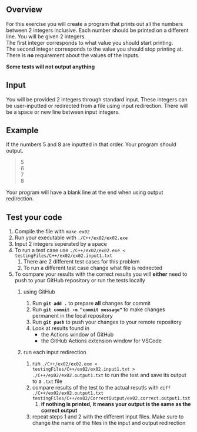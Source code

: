 ## Overview

For this exercise you will create a program that prints out all the numbers between 2 integers  inclusive. Each number should be printed on a different line. You will be given 2 integers.   
The first integer corresponds to what value you should start printing.  
The second integer corresponds to the value you should stop printing at.  
There is **no** requirement about the values of the inputs.

**Some tests will not output anything**

## Input
You will be provided 2 integers through standard input. These integers can be user-inputted or redirected from a file using input redirection. There will be a space or new line between input integers. 

## Example
If the numbers 5 and 8 are inputted in that order. Your program should output. 

>5  
6  
7  
8

Your program will have a blank line at the end when using output redirection.

## Test your code
1. Compile the file with `make ex02` 
2. Run your executable with `./C++/ex02/ex02.exe`
3. Input 2 integers seperated by a space
4. To run a test case use `./C++/ex02/ex02.exe < testingFiles/C++/ex02/ex02.input1.txt`
    1. There are 2 different test cases for this problem 
    2. To run a different test case change what file is redirected
5. To compare your results with the correct results you will **either** need to push to your GitHub repository or run the tests locally
    1. using GitHub
        1. Run **`git add .`** to prepare **all** changes for commit
        2. Run **`git commit -m "commit message"`** to make changes permanent in the local repository
        3. Run **`git push`** to push your changes to your remote repository
        4. Look at results found in
            * the Actions window of GitHub
            * the GitHub Actions extension window for VSCode

    1. run each input redirection
        1. run `./C++/ex02/ex02.exe < testingFiles/C++/ex02/ex02.input1.txt > ./C++/ex02/ex02.output1.txt` to run the test and save its output to a `.txt` file
        2. compare results of the test to the actual resutls with `diff ./C++/ex02/ex02.output1.txt testingFiles/C++/ex02/CorrectOutput/ex02.correct.output1.txt`
            1. **if nothing is printed, it means your output is the same as the correct output**
        3. repeat steps 1 and 2 with the different input files. Make sure to change the name of the files in the input and output redirection